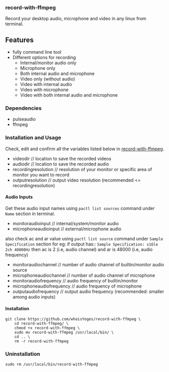 ### record-with-ffmpeg

Record your desktop audio, microphone and  video in any linux from terminal.

## Features
- fully command line tool
- Different options for recording
    - Internal/monitor audio only
    - Microphone only
    - Both internal audio and microphone
    - Video only (without audio)
    - Video with internal audio
    - Video with microphone
    - Video with both internal audio and microphone

### Dependencies
- pulseaudio
- ffmpeg

### Installation and Usage

Check, edit and confirm all the variables listed below in [record-with-ffmpeg](record-with-ffmpeg).

- videodir // location to save the recorded videos
- audiodir // location to save the recorded audio
- recordingresolution // resolution of your monitor or specific area of monitor you want to record
- outputresolution // output video resolution (recommended <= recordingresolution)

#### Audio Inputs  
Get these audio input names using `pactl list sources` command under `Name` section in terminal.
- monitoraudioinput // internal/system/monitor audio
- microphoneaudioinput // external/microphone audio

also check ac and ar value using `pactl list source` command under `Sample Specification` section
for eg: if output has:: `Sample Specification: s16le 2ch 48000Hz`
then ac is 2 (i.e, audio channel) and ar is 48000 (i.e, audio frequency)
- monitoraudiochannel // number of audio channel of builtin/monitor audio source
- microphoneaudiochannel // number of audio channel of microphone
- monitoraudiofrequency // audio frequency of builtin/monitor
- microphoneaudiofrequency // audio frequency of microphone
- outputaudiofrequency // output audio frequency (recommended: smaller among audio inputs)

#### Installation
```
git clone https://github.com/whoisYoges/record-with-ffmpeg \
    cd record-with-ffmpeg/ \
    chmod +x record-with-ffmpeg \
    sudo mv record-with-ffmpeg /usr/local/bin/ \
    cd .. \
    rm -r record-with-ffmpeg
```

### Uninstallation
```
sudo rm /usr/local/bin/record-with-ffmpeg
```

